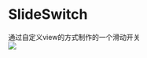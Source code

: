 # SlideSwitch
通过自定义view的方式制作的一个滑动开关    
![][image-1]

[image-1]:	https://github.com/luo417/SlideSwitch/blob/master/img/Untitled.gif